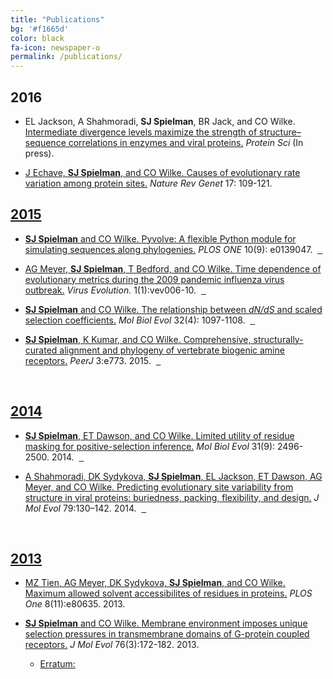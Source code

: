 ```yaml
---
title: "Publications"
bg: '#f1665d'
color: black
fa-icon: newspaper-o
permalink: /publications/
---
```


## 2016


+ EL Jackson, A Shahmoradi, **SJ Spielman**, BR Jack, and CO Wilke. [Intermediate divergence levels maximize the strength of structure–sequence correlations in enzymes and viral proteins.](http://onlinelibrary.wiley.com/doi/10.1002/pro.2920/full) *Protein Sci* (In press).
&nbsp;<a href="https://github.com/wilkelab/rate_variability_variation" class="info-link"><span class="fa fa-github" style = "color:black">


+ J Echave, **SJ Spielman**, and CO Wilke. [Causes of evolutionary rate variation among protein sites.](http://dx.doi.org/10.1038/nrg.2015.18) *Nature Rev Genet* 17: 109-121.
&nbsp;<a href="/files/EchaveSpielmanWilke2016_NRG.pdf" class="info-link"><span class="fa fa-file-pdf-o" style = "color:black">


## 2015

+ **SJ Spielman** and CO Wilke. [Pyvolve: A flexible Python module for simulating sequences along phylogenies.](http://journals.plos.org/plosone/article?id=10.1371/journal.pone.0139047) *PLOS ONE* 10(9): e0139047. 
&nbsp;<a href="https://github.com/sjspielman/pyvolve" class="info-link"><span class="fa fa-github" style = "color:black"> 
&nbsp;<a href="/files/SpielmanWilke2015_PLoSONE.pdf" class="info-link"><span class="fa fa-file-pdf-o" style = "color:black">

+ AG Meyer, **SJ Spielman**, T Bedford, and CO Wilke. [Time dependence of evolutionary metrics
during the 2009 pandemic influenza virus outbreak.](http://ve.oxfordjournals.org/content/1/1/vev006)  *Virus Evolution.* 1(1):vev006-10.
&nbsp;<a href="https://github.com/wilkelab/influenza_pH1N1_timecourse" class="info-link"><span class="fa fa-github" style = "color:black">
&nbsp;<a href="/files/Meyeretal2015_VE.pdf" class="info-link"><span class="fa fa-file-pdf-o" style = "color:black">


+ **SJ Spielman** and CO Wilke. [The relationship between *dN/dS* and scaled selection coefficients.](http://mbe.oxfordjournals.org/content/32/4/1097) *Mol Biol Evol* 32(4): 1097-1108.
&nbsp;<a href="http://github.com/clauswilke/Omega_Mutsel" class="info-link"><span class="fa fa-github" style = "color:black">
&nbsp;<a href="/files/SpielmanWilke2015_MBE.pdf" class="info-link"><span class="fa fa-file-pdf-o" style = "color:black">


+ **SJ Spielman**, K Kumar, and CO Wilke. [Comprehensive, structurally-curated alignment and phylogeny of vertebrate biogenic amine receptors.](http://dx.doi.org/10.7717/peerj.773) *PeerJ* 3:e773. 2015.
&nbsp;<a href="http://github.com/sjspielman/amine_receptors" class="info-link"><span class="fa fa-github" style = "color:black">
&nbsp;<a href="/files/SpielmanKumarWilke2015_PeerJ.pdf" class="info-link"><span class="fa fa-file-pdf-o" style = "color:black">

<br>

## 2014


+ **SJ Spielman**, ET Dawson, and CO Wilke. [Limited utility of residue masking for positive-selection inference.](http://mbe.oxfordjournals.org/content/31/9/2496.long) *Mol Biol Evol* 31(9): 2496-2500. 2014.
&nbsp;<a href="http://github.com/sjspielman/alignment_filtering" class="info-link"><span class="fa fa-github" style = "color:black">
&nbsp;<a href="/files/SpielmanDawsonWilke2014_MBE.pdf" class="info-link"><span class="fa fa-file-pdf-o" style = "color:black">


+ A Shahmoradi, DK Sydykova, **SJ Spielman**, EL Jackson, ET Dawson, AG Meyer, and CO Wilke. [Predicting evolutionary site variability from structure in viral proteins: buriedness, packing, flexibility, and design.](http://dx.doi.org/10.1007/s00239-014-9644-x) *J Mol Evol* 79:130–142. 2014.
&nbsp;<a href="https://github.com/clauswilke/structural_prediction_of_ER" class="info-link"><span class="fa fa-github" style = "color:black">
&nbsp;<a href="/files/Shahmoradietal2014_JME.pdf" class="info-link"><span class="fa fa-file-pdf-o" style = "color:black">

<br>

## 2013

+ MZ Tien, AG Meyer, DK Sydykova, **SJ Spielman**, and CO Wilke. [Maximum allowed solvent accessibilites of residues in proteins.](http://journals.plos.org/plosone/article?id=10.1371/journal.pone.0080635) *PLOS One* 8(11):e80635. 2013. 
&nbsp;<a href="/files/Tienetal2013_PLoSONE.pdf" class="info-link"><span class="fa fa-file-pdf-o" style = "color:black">


+ **SJ Spielman** and CO Wilke. [Membrane environment imposes unique selection pressures in transmembrane domains of G-protein coupled receptors.](http://link.springer.com/article/10.1007%2Fs00239-012-9538-8) *J Mol Evol* 76(3):172-182. 2013.
&nbsp;<a href="/files/SpielmanWilke2013_JME.pdf" class="info-link"><span class="fa fa-file-pdf-o" style = "color:black">
  + Erratum: <a href="/files/SpielmanWilke2013_JME_erratum.pdf" class="info-link"><span class="fa fa-file-pdf-o" style = "color:black">
